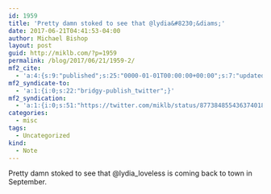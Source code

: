```yaml
---
id: 1959
title: 'Pretty damn stoked to see that @lydia&#8230;&diams;'
date: 2017-06-21T04:41:53-04:00
author: Michael Bishop
layout: post
guid: http://miklb.com/?p=1959
permalink: /blog/2017/06/21/1959-2/
mf2_cite:
  - 'a:4:{s:9:"published";s:25:"0000-01-01T00:00:00+00:00";s:7:"updated";s:25:"0000-01-01T00:00:00+00:00";s:8:"category";a:1:{i:0;s:0:"";}s:6:"author";a:0:{}}'
mf2_syndicate-to:
  - 'a:1:{i:0;s:22:"bridgy-publish_twitter";}'
mf2_syndication:
  - 'a:1:{i:0;s:51:"https://twitter.com/miklb/status/877384855436374018";}'
categories:
  - misc
tags:
  - Uncategorized
kind:
  - Note
---
```

Pretty damn stoked to see that @lydia_loveless is coming back to town in September. 